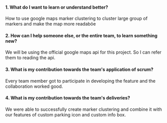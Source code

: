 #### 1. What do I want to learn or understand better?
How to use google maps marker clustering to cluster large group of markers and make the map more readaböe

#### 2. How can I help someone else, or the entire team, to learn something new? 
We will be using the official google maps api for this project. So I can refer them to reading the api.

#### 3. What is my contribution towards the team's application of scrum?
Every team member got to participate in developing the feature and the collaboration worked good.

#### 4. What is my contribution towards the team's deliveries? 
We were able to successfully create marker clustering and combine it with our features of custom parking icon and custom info box. 
